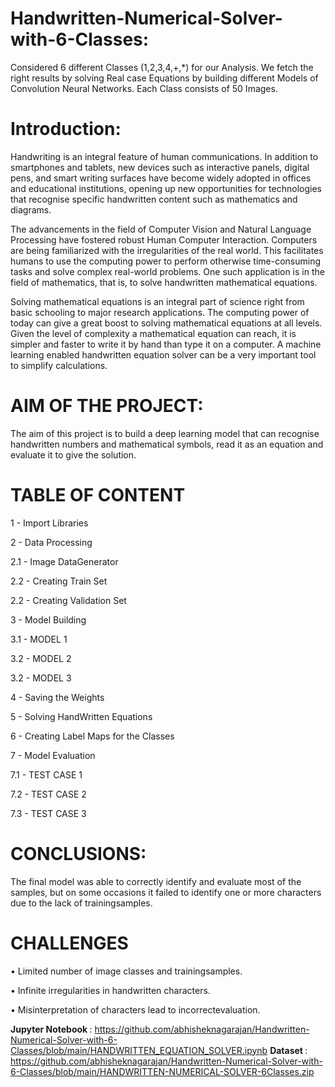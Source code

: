 # Handwritten-Numerical-Solver-with-6-Classes:

Considered 6 different Classes (1,2,3,4,+,*) for our Analysis. We fetch the right results by solving Real case Equations by building different Models of Convolution Neural Networks. Each Class consists of 50 Images. 

# Introduction:

Handwriting is an integral feature of human communications. In addition to smartphones and tablets, new devices such as interactive panels, digital pens, and smart writing surfaces have become widely adopted in offices and educational institutions, opening up new opportunities for technologies that recognise specific handwritten content such as mathematics and diagrams.

The advancements in the field of Computer Vision and Natural Language Processing have fostered robust Human Computer Interaction. Computers are being familiarized with the irregularities of the real world. This facilitates humans to use the computing power to perform otherwise time-consuming tasks and solve complex real-world problems. One such application is in the field of mathematics, that is, to solve handwritten mathematical equations.

Solving mathematical equations is an integral part of science right from basic schooling to major research applications. The computing power of today can give a great boost to solving mathematical equations at all levels. Given the level of complexity a mathematical equation can reach, it is simpler and faster to write it by hand than type it on a computer. A machine learning enabled handwritten equation solver can be a very important tool to simplify calculations.

# AIM OF THE PROJECT:

The aim of this project is to build a deep learning model that can recognise handwritten numbers and mathematical symbols, read it as an equation and evaluate it to give the solution.

# TABLE OF CONTENT

1 - Import Libraries

2 - Data Processing

2.1 - Image DataGenerator

2.2 - Creating Train Set

2.2 - Creating Validation Set

3 - Model Building

3.1 - MODEL 1

3.2 - MODEL 2

3.2 - MODEL 3

4 - Saving the Weights

5 - Solving HandWritten Equations

6 - Creating Label Maps for the Classes

7 - Model Evaluation

7.1 - TEST CASE 1

7.2 - TEST CASE 2

7.3 - TEST CASE 3

# CONCLUSIONS:

The final model was able to correctly identify and evaluate most of the samples, but on some occasions it failed to identify one or more characters due to the lack of trainingsamples.

# CHALLENGES

• Limited number of image classes and trainingsamples.

• Infinite irregularities in handwritten characters.

• Misinterpretation of characters lead to incorrectevaluation.

<b> Jupyter Notebook </b> : https://github.com/abhisheknagarajan/Handwritten-Numerical-Solver-with-6-Classes/blob/main/HANDWRITTEN_EQUATION_SOLVER.ipynb
<b> Dataset </b>          : https://github.com/abhisheknagarajan/Handwritten-Numerical-Solver-with-6-Classes/blob/main/HANDWRITTEN-NUMERICAL-SOLVER-6Classes.zip
